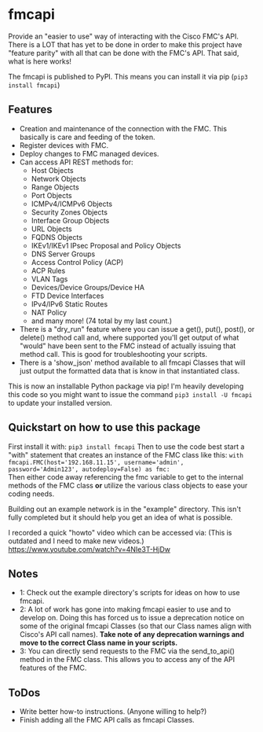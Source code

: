 # fmcapi
Provide an "easier to use" way of interacting with the Cisco FMC's API.
There is a LOT that has yet to be done in order to make this project 
have "feature parity" with all that can be done with the FMC's API.
That said, what is here works!

The fmcapi is published to PyPI.  This means you can install it via pip 
(`pip3 install fmcapi`)

## Features
* Creation and maintenance of the connection with the FMC.  This basically is care and feeding of the token.
* Register devices with FMC.
* Deploy changes to FMC managed devices.
* Can access API REST methods for: 
  * Host Objects
  * Network Objects
  * Range Objects
  * Port Objects
  * ICMPv4/ICMPv6 Objects
  * Security Zones Objects
  * Interface Group Objects
  * URL Objects
  * FQDNS Objects
  * IKEv1/IKEv1 IPsec Proposal and Policy Objects
  * DNS Server Groups
  * Access Control Policy (ACP)
  * ACP Rules
  * VLAN Tags
  * Devices/Device Groups/Device HA
  * FTD Device Interfaces
  * IPv4/IPv6 Static Routes
  * NAT Policy
  * and many more!  (74 total by my last count.)
* There is a "dry_run" feature where you can issue a get(), put(), post(), or delete() method call and, where supported
you'll get output of what "would" have been sent to the FMC instead of actually issuing that method call.  This is good
for troubleshooting your scripts.
* There is a 'show_json' method available to all fmcapi Classes that will just output the formatted data that is know
in that instantiated class.

This is now an installable Python package via pip!  I'm heavily developing this code so you might want to issue the 
command `pip3 install -U fmcapi` to update your installed version.

## Quickstart on how to use this package
First install it with: `pip3 install fmcapi`
Then to use the code best start a "with" statement that creates an instance of the FMC class like this: 
`with fmcapi.FMC(host='192.168.11.15', username='admin', password='Admin123', autodeploy=False) as fmc:`  
Then either code away referencing the fmc variable to get to the internal methods of the FMC class **or** utilize 
the various class objects to ease your coding needs.

Building out an example network is in the "example" directory.  This isn't fully completed but it should help you get
an idea of what is possible.

I recorded a quick "howto" video which can be accessed via:  (This is outdated and I need to make new videos.) 
https://www.youtube.com/watch?v=4NIe3T-HjDw

## Notes
* 1:  Check out the example directory's scripts for ideas on how to use fmcapi.
* 2:  A lot of work has gone into making fmcapi easier to use and to develop on.  Doing this has forced us to
issue a deprecation notice on some of the original fmcapi Classes (so that our Class names align with Cisco's
API call names).  **Take note of any deprecation warnings and move to the correct Class name in your scripts.**
* 3:  You can directly send requests to the FMC via the send_to_api() method in the FMC class.  This allows you 
to access any of the API features of the FMC.

## ToDos
* Write better how-to instructions.  (Anyone willing to help?) 
* Finish adding all the FMC API calls as fmcapi Classes.